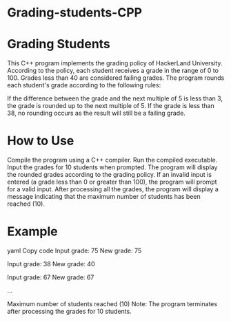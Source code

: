 # Grading-students-CPP
# Grading Students

This C++ program implements the grading policy of HackerLand University. According to the policy, each student receives a grade in the range of 0 to 100. Grades less than 40 are considered failing grades. The program rounds each student's grade according to the following rules:

If the difference between the grade and the next multiple of 5 is less than 3, the grade is rounded up to the next multiple of 5.
If the grade is less than 38, no rounding occurs as the result will still be a failing grade.

# How to Use

Compile the program using a C++ compiler.
Run the compiled executable.
Input the grades for 10 students when prompted. The program will display the rounded grades according to the grading policy.
If an invalid input is entered (a grade less than 0 or greater than 100), the program will prompt for a valid input.
After processing all the grades, the program will display a message indicating that the maximum number of students has been reached (10).

# Example
yaml
Copy code
Input grade:
75
New grade: 75

Input grade:
38
New grade: 40

Input grade:
67
New grade: 67

...

Maximum number of students reached (10)
Note: The program terminates after processing the grades for 10 students.
